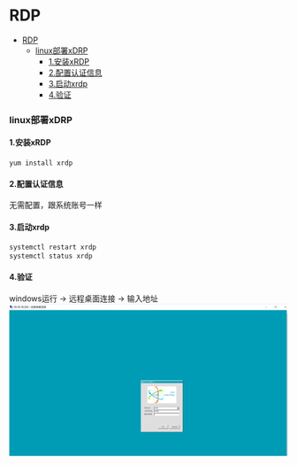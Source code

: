 # RDP

<!-- @import "[TOC]" {cmd="toc" depthFrom=1 depthTo=6 orderedList=false} -->
<!-- code_chunk_output -->

- [RDP](#rdp)
    - [linux部署xDRP](#linux部署xdrp)
      - [1.安装xRDP](#1安装xrdp)
      - [2.配置认证信息](#2配置认证信息)
      - [3.启动xrdp](#3启动xrdp)
      - [4.验证](#4验证)

<!-- /code_chunk_output -->

### linux部署xDRP

#### 1.安装xRDP
```shell
yum install xrdp
```

#### 2.配置认证信息
无需配置，跟系统账号一样

#### 3.启动xrdp
```shell
systemctl restart xrdp
systemctl status xrdp
```

#### 4.验证
windows运行 -> 远程桌面连接 -> 输入地址
![](./imgs/rdp_01.png)
